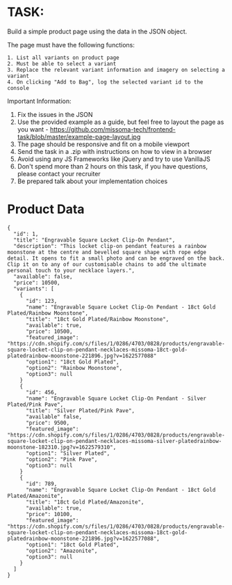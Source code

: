 # TASK:

Build a simple product page using the data in the JSON object.

The page must have the following functions:

    1. List all variants on product page
    2. Must be able to select a variant
    3. Replace the relevant variant information and imagery on selecting a variant
    4. On clicking "Add to Bag", log the selected variant id to the console

Important Information:

1. Fix the issues in the JSON
2. Use the provided example as a guide, but feel free to layout the page as you want - https://github.com/missoma-tech/frontend-task/blob/master/example-page-layout.jpg
3. The page should be responsive and fit on a mobile viewport
4. Send the task in a .zip with instructions on how to view in a browser
5. Avoid using any JS Frameworks like jQuery and try to use VanillaJS
6. Don't spend more than 2 hours on this task, if you have questions, please contact your recruiter
7. Be prepared talk about your implementation choices

# Product Data

```
{
  "id": 1,
  "title": "Engravable Square Locket Clip-On Pendant",
  "description": "This locket clip-on pendant features a rainbow moonstone at the centre and bevelled square shape with rope edge detail. It opens to fit a small photo and can be engraved on the back. Clip it on to any of our customisable chains to add the ultimate personal touch to your necklace layers.",
  "available": false,
  "price": 10500,
  "variants": [
    {
      "id": 123,
      "name": "Engravable Square Locket Clip-On Pendant - 18ct Gold Plated/Rainbow Moonstone",
      "title": "18ct Gold Plated/Rainbow Moonstone",
      "available": true,
      "price": 10500,
      "featured_image": "https://cdn.shopify.com/s/files/1/0286/4703/0828/products/engravable-square-locket-clip-on-pendant-necklaces-missoma-18ct-gold-platedrainbow-moonstone-221896.jpg?v=1622577088"
      "option1": "18ct Gold Plated",
      "option2": "Rainbow Moonstone",
      "option3": null
    }
    {
      "id": 456,
      "name": "Engravable Square Locket Clip-On Pendant - Silver Plated/Pink Pave",
      "title": "Silver Plated/Pink Pave",
      "available" false,
      "price": 9500,
      "featured_image": "https://cdn.shopify.com/s/files/1/0286/4703/0828/products/engravable-square-locket-clip-on-pendant-necklaces-missoma-silver-platedrainbow-moonstone-182310.jpg?v=1622579310",
      "option1": "Silver Plated",
      "option2": "Pink Pave",
      "option3": null
    }
    {
      "id": 789,
      "name": "Engravable Square Locket Clip-On Pendant - 18ct Gold Plated/Amazonite",
      "title": "18ct Gold Plated/Amazonite",
      "available": true,
      "price": 10100,
      "featured_image": "https://cdn.shopify.com/s/files/1/0286/4703/0828/products/engravable-square-locket-clip-on-pendant-necklaces-missoma-18ct-gold-platedrainbow-moonstone-221896.jpg?v=1622577088",
      "option1": "18ct Gold Plated",
      "option2": "Amazonite",
      "option3": null
    }
  ]
}
```

